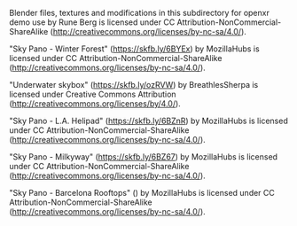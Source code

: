 Blender files, textures and modifications in this subdirectory for openxr demo use by Rune Berg is licensed under CC Attribution-NonCommercial-ShareAlike (http://creativecommons.org/licenses/by-nc-sa/4.0/).

"Sky Pano - Winter Forest" (https://skfb.ly/6BYEx) by MozillaHubs is licensed under CC Attribution-NonCommercial-ShareAlike (http://creativecommons.org/licenses/by-nc-sa/4.0/).

"Underwater skybox" (https://skfb.ly/ozRVW) by BreathlesSherpa is licensed under Creative Commons Attribution (http://creativecommons.org/licenses/by/4.0/).

"Sky Pano - L.A. Helipad" (https://skfb.ly/6BZnR) by MozillaHubs is licensed under CC Attribution-NonCommercial-ShareAlike (http://creativecommons.org/licenses/by-nc-sa/4.0/).

"Sky Pano - Milkyway" (https://skfb.ly/6BZ67) by MozillaHubs is licensed under CC Attribution-NonCommercial-ShareAlike (http://creativecommons.org/licenses/by-nc-sa/4.0/).

"Sky Pano - Barcelona Rooftops" () by MozillaHubs is licensed under CC Attribution-NonCommercial-ShareAlike (http://creativecommons.org/licenses/by-nc-sa/4.0/).